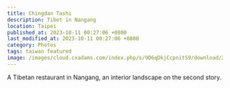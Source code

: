 ```yaml
---
title: Chingdan Tashi
description: Tibet in Nangang
location: Taipei
published_at: 2023-10-11 00:27:06 +0800
last_modified_at: 2023-10-11 00:27:06 +0800
category: Photos
tags: taiwan featured
image: /images/cloud.cxadams.com/index.php/s/9D6qDkjCcpnitS9/download/20230511-2021_Taipei_Nangang_L1009624-0.jpg
---
```


A Tibetan restaurant in Nangang, an interior landscape on the second story.
